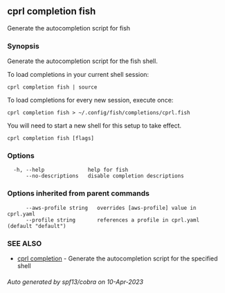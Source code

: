 ## cprl completion fish

Generate the autocompletion script for fish

### Synopsis

Generate the autocompletion script for the fish shell.

To load completions in your current shell session:

	cprl completion fish | source

To load completions for every new session, execute once:

	cprl completion fish > ~/.config/fish/completions/cprl.fish

You will need to start a new shell for this setup to take effect.


```
cprl completion fish [flags]
```

### Options

```
  -h, --help              help for fish
      --no-descriptions   disable completion descriptions
```

### Options inherited from parent commands

```
      --aws-profile string   overrides [aws-profile] value in cprl.yaml
      --profile string       references a profile in cprl.yaml (default "default")
```

### SEE ALSO

* [cprl completion](cprl_completion.md)	 - Generate the autocompletion script for the specified shell

###### Auto generated by spf13/cobra on 10-Apr-2023
